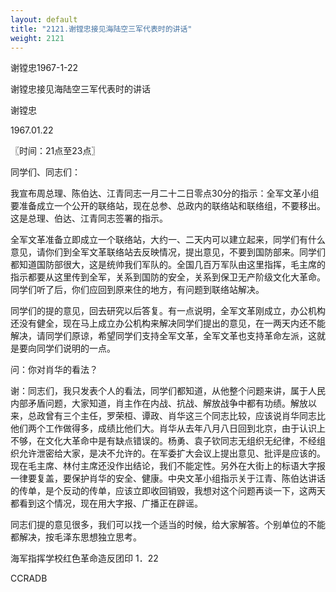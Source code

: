 ```yaml
---
layout: default
title: "2121.谢镗忠接见海陆空三军代表时的讲话"
weight: 2121
---
```


谢镗忠1967-1-22

谢镗忠接见海陆空三军代表时的讲话

谢镗忠

1967.01.22

〖时间：21点至23点〗

同学们、同志们：

我宣布周总理、陈伯达、江青同志一月二十二日零点30分的指示：全军文革小组要准备成立一个公开的联络站，现在总参、总政内的联络站和联络组，不要移出。这是总理、伯达、江青同志签署的指示。

全军文革准备立即成立一个联络站，大约一、二天内可以建立起来，同学们有什么意见，请你们到全军文革联络站去反映情况，提出意见，不要到国防部来。同学们都知道国防部很大，这是统帅我们军队的。全国几百万军队由这里指挥，毛主席的指示都要从这里传到全军，关系到国防的安全，关系到保卫无产阶级文化大革命。同学们听了后，你们应回到原来住的地方，有问题到联络站解决。

同学们的提的意见，回去研究以后答复。有一点说明，全军文革刚成立，办公机构还没有健全，现在马上成立办公机构来解决同学们提出的意见，在一两天内还不能解决，请同学们原谅，希望同学们支持全军文革，全军文革也支持革命左派，这就是要向同学们说明的一点。

问：你对肖华的看法？

谢：同志们，我只发表个人的看法，同学们都知道，从他整个问题来讲，属于人民内部矛盾问题，大家知道，肖主作在内战、抗战、解放战争中都有功绩。解放以来，总政曾有三个主任，罗荣桓、谭政、肖华这三个同志比较，应该说肖华同志比他们两个工作做得多，成绩比他们大。肖华从去年八月八日回到北京，由于认识上不够，在文化大革命中是有缺点错误的。杨勇、袁子钦同志无组织无纪律，不经组织允许泄密给大家，是决不允许的。在军委扩大会议上提出意见、批评是应该的。现在毛主席、林付主席还没作出结论，我们不能定性。另外在大街上的标语大字报一律要复盖，要保护肖华的安全、健康。中央文革小组指示关于江青、陈伯达讲话的传单，是个反动的传单，应该立即收回销毁，我想对这个问题再谈一下，这两天都看到这个情况，现在用大字报、广播正在辟谣。

同志们提的意见很多，我们可以找一个适当的时候，给大家解答。个别单位的不能都解决，按毛泽东思想独立思考。

海军指挥学校红色革命造反团印 1．22

CCRADB

